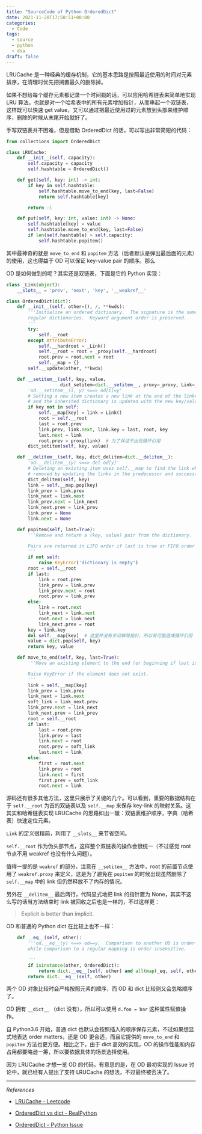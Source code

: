 ```yaml
---
title: "SourceCode of Python OrderedDict"
date: 2021-11-28T17:50:51+08:00
categories:
  - Code
tags:
  - source
  - python
  - dsa
draft: false
---
```


LRUCache 是一种经典的缓存机制，它的基本思路是按照最近使用的时间对元素排序，在清理时优先把搁置最久的删除掉。

如果不想给每个缓存元素都记录一个时间戳的话，可以应用哈希链表来简单地实现 LRU 算法。也就是对一个哈希表中的所有元素增加指针，从而串起一个双链表，这样既可以快速 get value，又可以通过把最近使用过的元素放到头部来维护顺序，删除的时候从末尾开始就好了。

手写双链表并不困难，但是借助 OrderedDict 的话，可以写出非常简短的代码：

```python
from collections import OrderedDict

class LRUCache:
    def __init__(self, capacity):
        self.capacity = capacity
        self.hashtable = OrderedDict()

    def get(self, key: int) -> int:
        if key in self.hashtable:
            self.hashtable.move_to_end(key, last=False)
            return self.hashtable[key]

        return -1

    def put(self, key: int, value: int) -> None:
        self.hashtable[key] = value
        self.hashtable.move_to_end(key, last=False)
        if len(self.hashtable) > self.capacity:
            self.hashtable.popitem()
```

其中最神奇的就是 `move_to_end` 和 `popitem` 方法（后者默认是弹出最后面的元素）的使用，这也得益于 OD 可以保证 key-value pair 的顺序。那么

OD 是如何做到的呢？其实还是双链表，下面是它的 Python 实现：

```python
class _Link(object):
    __slots__ = 'prev', 'next', 'key', '__weakref__'

class OrderedDict(dict):
    def __init__(self, other=(), /, **kwds):
        '''Initialize an ordered dictionary.  The signature is the same as
        regular dictionaries.  Keyword argument order is preserved.
        '''
        try:
            self.__root
        except AttributeError:
            self.__hardroot = _Link()
            self.__root = root = _proxy(self.__hardroot)
            root.prev = root.next = root
            self.__map = {}
        self.__update(other, **kwds)

    def __setitem__(self, key, value,
                    dict_setitem=dict.__setitem__, proxy=_proxy, Link=_Link):
        'od.__setitem__(i, y) <==> od[i]=y'
        # Setting a new item creates a new link at the end of the linked list,
        # and the inherited dictionary is updated with the new key/value pair.
        if key not in self:
            self.__map[key] = link = Link()
            root = self.__root
            last = root.prev
            link.prev, link.next, link.key = last, root, key
            last.next = link
            root.prev = proxy(link)  # 为了保证不出现循环引用
        dict_setitem(self, key, value)

    def __delitem__(self, key, dict_delitem=dict.__delitem__):
        'od.__delitem__(y) <==> del od[y]'
        # Deleting an existing item uses self.__map to find the link which gets
        # removed by updating the links in the predecessor and successor nodes.
        dict_delitem(self, key)
        link = self.__map.pop(key)
        link_prev = link.prev
        link_next = link.next
        link_prev.next = link_next
        link_next.prev = link_prev
        link.prev = None
        link.next = None

    def popitem(self, last=True):
        '''Remove and return a (key, value) pair from the dictionary.

        Pairs are returned in LIFO order if last is true or FIFO order if false.
        '''
        if not self:
            raise KeyError('dictionary is empty')
        root = self.__root
        if last:
            link = root.prev
            link_prev = link.prev
            link_prev.next = root
            root.prev = link_prev
        else:
            link = root.next
            link_next = link.next
            root.next = link_next
            link_next.prev = root
        key = link.key
        del self.__map[key]  # 这里并没有手动解除指针，所以有可能造成循环引用（prev 不使用 weakref 的话）
        value = dict.pop(self, key)
        return key, value

    def move_to_end(self, key, last=True):
        '''Move an existing element to the end (or beginning if last is false).

        Raise KeyError if the element does not exist.
        '''
        link = self.__map[key]
        link_prev = link.prev
        link_next = link.next
        soft_link = link_next.prev
        link_prev.next = link_next
        link_next.prev = link_prev
        root = self.__root
        if last:
            last = root.prev
            link.prev = last
            link.next = root
            root.prev = soft_link
            last.next = link
        else:
            first = root.next
            link.prev = root
            link.next = first
            first.prev = soft_link
            root.next = link
```

源码还有很多其他方法，这里只展示了关键的几个。可以看到，重要的数据结构在于 `self.__root` 为首的双链表以及 `self.__map` 来保存 key-link 的映射关系。这其实和哈希链表实现 LRUCache 的思路如出一辙：双链表维护顺序，字典（哈希表）快速定位元素。

`Link` 的定义很精简，利用了 `__slots__` 来节省空间。

`self.__root` 作为伪头部节点，这样整个双链表的操作会很统一（不过感觉 root 节点不用 weakref 也没有什么问题）。

值得一提的是 `weakref` 的部分，注意在 `__setitem__` 方法中，root 的前置节点使用了 `weakref.proxy` 来定义，这是为了避免在 `popitem` 的时候出现虽然删除了 `self.__map` 中的 link 但仍然释放不了内存的情况。

另外在 `__delitem__` 最后两行，代码显式地把 link 的指针置为 None，其实不这么写的话当方法结束时 link 被回收之后也是一样的，不过这样更：

> Explicit is better than implicit.

OD 和普通的 Python dict 在比较上也不一样：

```python
    def __eq__(self, other):
        '''od.__eq__(y) <==> od==y.  Comparison to another OD is order-sensitive
        while comparison to a regular mapping is order-insensitive.

        '''
        if isinstance(other, OrderedDict):
            return dict.__eq__(self, other) and all(map(_eq, self, other))
        return dict.__eq__(self, other)
```

两个 OD 对象比较时会严格按照元素的顺序，而 OD 和 dict 比较则又会忽略顺序了。

OD 拥有 `__dict__` （dict 没有），所以可以使用 `d.foo = bar` 这种属性赋值操作。

自 Python3.6 开始，普通 dict 也默认会按照插入的顺序保存元素，不过如果想显式地表达 order matters，还是 OD 更合适，而且它提供的 `move_to_end` 和 `popitem` 方法也更方便。相比之下，由于 dict 高效的实现，OD 的操作性能和内存占用都要略逊一筹，所以要依据具体的场景选择使用。

因为 LRUCache 才想一览 OD 的代码，有意思的是，在 OD 最初实现的 Issue 讨论中，就已经有人提出了支持 LRUCache 的想法，不过最终被否决了。

---

*References*

- [LRUCache - Leetcode](https://leetcode-cn.com/problems/lru-cache/)

- [OrderedDict vs dict - RealPython](https://realpython.com/python-ordereddict/#exploring-unique-features-of-pythons-ordereddict)

- [OrderedDict - Python Issue](https://bugs.python.org/issue5397)
